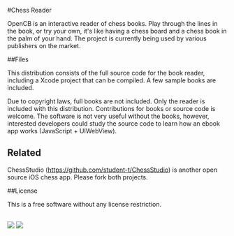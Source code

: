 #Chess Reader

OpenCB is an interactive reader of chess books. Play through the lines in the book, or try your own, it's like having a chess board and a chess book in the palm of your hand. The project is currently being used by various publishers on the market.

##Files

This distribution consists of the full source code for the book reader, including a Xcode project that can be compiled. A few sample books are included.

Due to copyright laws, full books are not included. Only the reader is included with this distribution. Contributions for books or source code is welcome. The software is not very useful without the books, however, interested developers could study the source code to learn how an ebook app works (JavaScript + UIWebView).

## Related

ChessStudio (https://github.com/student-t/ChessStudio) is another open source iOS chess app. Please fork both projects.

##License

This is a free software without any license restriction.

<br>

<img src="http://a1.mzstatic.com/us/r30/Purple5/v4/2f/2d/54/2f2d54db-9aae-ddba-607a-a6e2aa2567b7/screen322x572.jpeg">
<img src="http://a2.mzstatic.com/us/r30/Purple5/v4/0a/7f/6a/0a7f6a07-858c-de9e-f192-3210e982baf1/screen322x572.jpeg">
